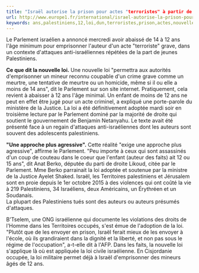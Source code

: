 ```yaml
---
title: "Israël autorise la prison pour actes "terroristes" à partir de 12 ans"
url: http://www.europe1.fr/international/israel-autorise-la-prison-pour-actes-terroristes-a-partir-de-12-ans-2812930
keywords: ans,palestiniens,12,loi,dun,terroristes,prison,actes,nouvelle,autorise,parlement,auteurs,territoires,partir,israël
---
```

Le Parlement israélien a annoncé mercredi avoir abaissé de 14 à 12 ans l\'âge minimum pour emprisonner l\'auteur d\'un acte \"terroriste\" grave, dans un contexte d\'attaques anti-israéliennes répétées de la part de jeunes Palestiniens.

**Ce que dit la nouvelle loi.** Une nouvelle loi \"permettra aux autorités d\'emprisonner un mineur reconnu coupable d\'un crime grave comme un meurtre, une tentative de meurtre ou un homicide, même si il ou elle a moins de 14 ans\", dit le Parlement sur son site internet. Pratiquement, cela revient à abaisser à 12 ans l\'âge minimal. Un enfant de moins de 12 ans ne peut en effet être jugé pour un acte criminel, a expliqué une porte-parole du ministère de la Justice. La loi a été définitivement adoptée mardi soir en troisième lecture par le Parlement dominé par la majorité de droite qui soutient le gouvernement de Benjamin Netanyahu. Le texte avait été présenté face à un regain d\'attaques anti-israéliennes dont les auteurs sont souvent des adolescents palestiniens.

**\"Une approche plus agressive\".** Cette réalité \"exige une approche plus agressive\", affirme le Parlement. \"Peu importe à ceux qui sont assassinés d\'un coup de couteau dans le coeur que l\'enfant (auteur des faits) ait 12 ou 15 ans\", dit Anat Berko, députée du parti de droite Likoud, citée par le Parlement. Mme Berko parrainait la loi adoptée et soutenue par la ministre de la Justice Ayelet Shaked. Israël, les Territoires palestiniens et Jérusalem sont en proie depuis le 1er octobre 2015 à des violences qui ont coûté la vie à 219 Palestiniens, 34 Israéliens, deux Américains, un Érythréen et un Soudanais.\
La plupart des Palestiniens tués sont des auteurs ou auteurs présumés d\'attaques.

B\'Tselem, une ONG israélienne qui documente les violations des droits de l\'Homme dans les Territoires occupés, s\'est émue de l\'adoption de la loi. \"Plutôt que de les envoyer en prison, Israël ferait mieux de les envoyer à l\'école, où ils grandiraient dans la dignité et la liberté, et non pas sous le régime de l\'occupation\", a-t-elle dit à l\'AFP. Dans les faits, la nouvelle loi s\'applique là où est appliquée la loi civile israélienne. En Cisjordanie occupée, la loi militaire permet déjà à Israël d\'emprisonner des mineurs âgés de 12 ans.
